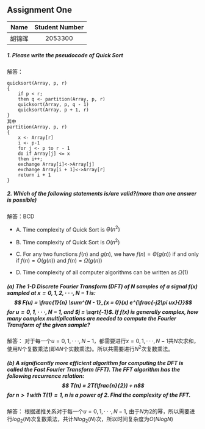 ## Assignment One

|Name|Student Number|
|:----:|:----------:|
|胡锦晖|2053300|

##### 1. Please write the pseudocode of *Quick Sort*

解答：
```
quicksort(Array, p, r)  
{  
    if p < r;
    then q <- partition(Array, p, r)
    quicksort(Array, p, q - 1)
    quicksort(Array, p + 1, r)
}
其中
partition(Array, p, r)
{
    x <- Array[r]
    i <- p-1
    for j <- p to r - 1
    do if Array[j] <= x
    then i++;
    exchange Array[i]<->Array[j]
    exchange Array[i + 1]<->Array[r]
    return i + 1
}
```

##### 2. Which of the following statements is/are valid?(more than one answer is possible)

解答：BCD

* A. Time complexity of Quick Sort is $\Theta (n^2)$

* B. Time complexity of Quick Sort is $O(n^2)$

* C. For any two functions $f(n)$ and $g(n)$, we have $f(n) = \Theta(g(n))$ if and only if $f(n) = O(g(n))$ and $f(n) = \Omega(g(n))$

* D. Time complexity of all computer algorithms can be written as $\Omega(1)$

##### **(a)** The 1-D Discrete Fourier Transform (DFT) of $N$ samples of a signal $f(x)$ sampled at $x =  0, 1, 2, ···, N - 1$ is:$$ F(u) = \frac{1}{n} \sum^{N - 1}_{x = 0}(x) e^{\frac{-j2\pi ux}{}}$$for $u = 0, 1, ···, N - 1$, and $j = \sqrt{-1}$. If $f(x)$ is generally complex, how many complex multiplications are needed to compute the Fourier Transform of the given sample?
解答：
对于每一个$u = 0, 1, ···, N - 1$，都需要进行$x = 0, 1, ···, N - 1$共$N$次求和，使用$N$个复数乘法(即$4N$个实数乘法)。所以共需要进行$N^2$次复数乘法。

##### **(b)** A significantly more efficient algorithm for computing the DFT is called the Fast Fourier Transform (FFT). The FFT algorithm has the following recurrence relation:$$ T(n) = 2T(\frac{n}{2}) + n$$for $n > 1$ with $T(1) = 1$, n is a power of $2$. Find the complexity of the FFT.

解答：
根据递推关系对于每一个$u = 0, 1, ···, N - 1$, 由于$N$为$2$的幂，所以需要进行$log_2(N)$次复数乘法，共计$Nlog_2(N)$次，所以时间复杂度为$O(NlogN)$